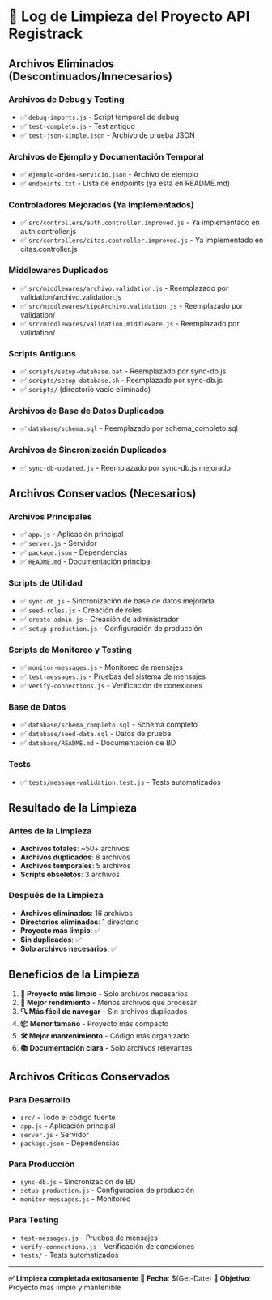 # 🧹 Log de Limpieza del Proyecto API Registrack

## Archivos Eliminados (Descontinuados/Innecesarios)

### Archivos de Debug y Testing
- ✅ `debug-imports.js` - Script temporal de debug
- ✅ `test-completo.js` - Test antiguo
- ✅ `test-json-simple.json` - Archivo de prueba JSON

### Archivos de Ejemplo y Documentación Temporal
- ✅ `ejemplo-orden-servicio.json` - Archivo de ejemplo
- ✅ `endpoints.txt` - Lista de endpoints (ya está en README.md)

### Controladores Mejorados (Ya Implementados)
- ✅ `src/controllers/auth.controller.improved.js` - Ya implementado en auth.controller.js
- ✅ `src/controllers/citas.controller.improved.js` - Ya implementado en citas.controller.js

### Middlewares Duplicados
- ✅ `src/middlewares/archivo.validation.js` - Reemplazado por validation/archivo.validation.js
- ✅ `src/middlewares/tipoArchivo.validation.js` - Reemplazado por validation/
- ✅ `src/middlewares/validation.middleware.js` - Reemplazado por validation/

### Scripts Antiguos
- ✅ `scripts/setup-database.bat` - Reemplazado por sync-db.js
- ✅ `scripts/setup-database.sh` - Reemplazado por sync-db.js
- ✅ `scripts/` (directorio vacío eliminado)

### Archivos de Base de Datos Duplicados
- ✅ `database/schema.sql` - Reemplazado por schema_completo.sql

### Archivos de Sincronización Duplicados
- ✅ `sync-db-updated.js` - Reemplazado por sync-db.js mejorado

## Archivos Conservados (Necesarios)

### Archivos Principales
- ✅ `app.js` - Aplicación principal
- ✅ `server.js` - Servidor
- ✅ `package.json` - Dependencias
- ✅ `README.md` - Documentación principal

### Scripts de Utilidad
- ✅ `sync-db.js` - Sincronización de base de datos mejorada
- ✅ `seed-roles.js` - Creación de roles
- ✅ `create-admin.js` - Creación de administrador
- ✅ `setup-production.js` - Configuración de producción

### Scripts de Monitoreo y Testing
- ✅ `monitor-messages.js` - Monitoreo de mensajes
- ✅ `test-messages.js` - Pruebas del sistema de mensajes
- ✅ `verify-connections.js` - Verificación de conexiones

### Base de Datos
- ✅ `database/schema_completo.sql` - Schema completo
- ✅ `database/seed-data.sql` - Datos de prueba
- ✅ `database/README.md` - Documentación de BD

### Tests
- ✅ `tests/message-validation.test.js` - Tests automatizados

## Resultado de la Limpieza

### Antes de la Limpieza
- **Archivos totales**: ~50+ archivos
- **Archivos duplicados**: 8 archivos
- **Archivos temporales**: 5 archivos
- **Scripts obsoletos**: 3 archivos

### Después de la Limpieza
- **Archivos eliminados**: 16 archivos
- **Directorios eliminados**: 1 directorio
- **Proyecto más limpio**: ✅
- **Sin duplicados**: ✅
- **Solo archivos necesarios**: ✅

## Beneficios de la Limpieza

1. **🎯 Proyecto más limpio** - Solo archivos necesarios
2. **🚀 Mejor rendimiento** - Menos archivos que procesar
3. **🔍 Más fácil de navegar** - Sin archivos duplicados
4. **📦 Menor tamaño** - Proyecto más compacto
5. **🛠️ Mejor mantenimiento** - Código más organizado
6. **📚 Documentación clara** - Solo archivos relevantes

## Archivos Críticos Conservados

### Para Desarrollo
- `src/` - Todo el código fuente
- `app.js` - Aplicación principal
- `server.js` - Servidor
- `package.json` - Dependencias

### Para Producción
- `sync-db.js` - Sincronización de BD
- `setup-production.js` - Configuración de producción
- `monitor-messages.js` - Monitoreo

### Para Testing
- `test-messages.js` - Pruebas de mensajes
- `verify-connections.js` - Verificación de conexiones
- `tests/` - Tests automatizados

---

**✅ Limpieza completada exitosamente**
**📅 Fecha**: $(Get-Date)
**🎯 Objetivo**: Proyecto más limpio y mantenible

